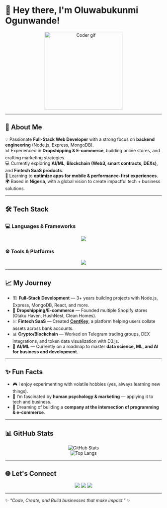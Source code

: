 # 👋 Hey there, I'm Oluwabukunmi Ogunwande!  

<div align="center">
  <img src="https://media.giphy.com/media/26n6WywJyh39n1pBu/giphy.gif" width="250" alt="Coder gif"/>
</div>

---

## 🚀 About Me  

💡 Passionate **Full-Stack Web Developer** with a strong focus on **backend engineering** (Node.js, Express, MongoDB).  
📊 Experienced in **Dropshipping & E-commerce**, building online stores, and crafting marketing strategies.  
💻 Currently exploring **AI/ML**, **Blockchain (Web3, smart contracts, DEXs)**, and **Fintech SaaS products**.  
📱 Learning to **optimize apps for mobile & performance-first experiences**.  
🌍 Based in **Nigeria**, with a global vision to create impactful tech + business solutions.  

---

## 🛠 Tech Stack  

### 💻 Languages & Frameworks  
<p align="center">
  <img src="https://skillicons.dev/icons?i=js,ts,python,nodejs,express,mongodb,react,html,css,tailwind,cpp" />
</p>

### ⚙️ Tools & Platforms  
<p align="center">
  <img src="https://skillicons.dev/icons?i=git,github,vscode,vercel,netlify,docker,vite,figma" />
</p>

---

## 📈 My Journey  

- 🏗 **Full-Stack Development** — 3+ years building projects with Node.js, Express, MongoDB, React, and more.  
- 🛒 **Dropshipping/E-commerce** — Founded multiple Shopify stores (Otaku Haven, HushNest, Clean Homes).  
- 💹 **Fintech SaaS** — Created **[CentKey](https://centkey.com/)**, a platform helping users collate assets across bank accounts.  
- 📊 **Crypto/Blockchain** — Worked on Telegram trading groups, DEX integrations, and token data visualization with D3.js.  
- 🤖 **AI/ML** — Currently on a roadmap to master **data science, ML, and AI for business and development**.  

---

## ✨ Fun Facts  

- 🎮 I enjoy experimenting with volatile hobbies (yes, always learning new things).  
- 🧠 I’m fascinated by **human psychology & marketing** — applying it to tech and business.  
- 🌌 Dreaming of building a **company at the intersection of programming & e-commerce**.  

---

## 📊 GitHub Stats  

<div align="center">
  
![GitHub Stats](https://github-readme-stats.vercel.app/api?username=oluwabukunmiogunwande&show_icons=true&theme=radical)  
![Top Langs](https://github-readme-stats.vercel.app/api/top-langs/?username=oluwabukunmiogunwande&layout=compact&theme=radical)  

</div>

---

## 🌐 Let's Connect  

<p align="center">
  <a href="https://www.linkedin.com/in/your-linkedin" target="_blank"><img src="https://skillicons.dev/icons?i=linkedin" /></a>
  <a href="https://twitter.com/your-twitter" target="_blank"><img src="https://skillicons.dev/icons?i=twitter" /></a>
  <a href="https://github.com/oluwabukunmiogunwande" target="_blank"><img src="https://skillicons.dev/icons?i=github" /></a>
</p>

---

✨ *"Code, Create, and Build businesses that make impact."* ✨  
